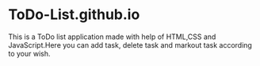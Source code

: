 # ToDo-List.github.io

This is a ToDo list application made with help of HTML,CSS and JavaScript.Here you can add task, delete task and markout task according to your wish.
